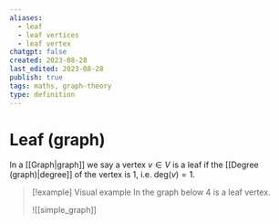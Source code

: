 ```yaml
---
aliases:
  - leaf
  - leaf vertices
  - leaf vertex
chatgpt: false
created: 2023-08-28
last_edited: 2023-08-28
publish: true
tags: maths, graph-theory
type: definition
---
```

# Leaf (graph)

In a [[Graph|graph]] we say a vertex $v \in V$ is a leaf if the [[Degree (graph)|degree]] of the vertex is 1, i.e. $\mbox{deg}(v) = 1$.

>[!example] Visual example
>In the graph below $4$ is a leaf vertex.
>
>![[simple_graph]]
